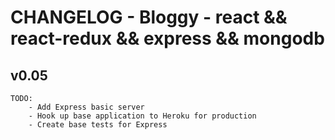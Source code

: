 # CHANGELOG - Bloggy - react && react-redux && express && mongodb 

## v0.05
	TODO:
		- Add Express basic server
		- Hook up base application to Heroku for production
		- Create base tests for Express